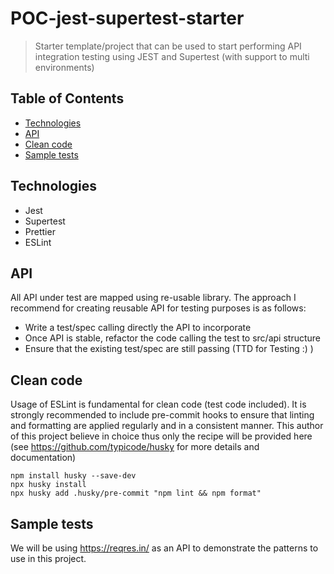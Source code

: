 # POC-jest-supertest-starter
>Starter template/project that can be used to start performing API integration testing using JEST and Supertest (with support to multi environments)

## Table of Contents
<!-- npx markdown-toc -i README.md -->

<!-- toc -->

- [Technologies](#technologies)
- [API](#api)
- [Clean code](#clean-code)
- [Sample tests](#sample-tests)

<!-- tocstop -->

## Technologies
* Jest
* Supertest
* Prettier
* ESLint

## API
All API under test are mapped using re-usable library. The approach I recommend for creating reusable API for testing 
purposes is as follows:
* Write a test/spec calling directly the API to incorporate
* Once API is stable, refactor the code calling the test to src/api structure
* Ensure that the existing test/spec are still passing (TTD for Testing :) )

## Clean code
Usage of ESLint is fundamental for clean code (test code included). It is strongly recommended to include pre-commit 
hooks to ensure that linting and formatting are applied regularly and in a consistent manner. This author of this project
believe in choice thus only the recipe will be provided here (see <https://github.com/typicode/husky> for more details 
and documentation)
```shell
npm install husky --save-dev
npx husky install
npx husky add .husky/pre-commit "npm lint && npm format"
```

## Sample tests
We will be using https://reqres.in/ as an API to demonstrate the patterns to use in this project.